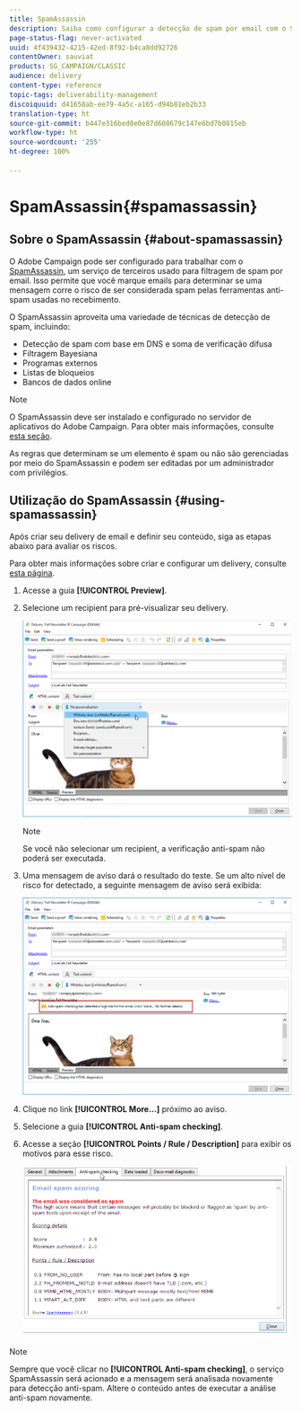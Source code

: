 ```yaml
---
title: SpamAssassin
description: Saiba como configurar a detecção de spam por email com o SpamAssassin
page-status-flag: never-activated
uuid: 4f439432-4215-42ed-8f92-b4ca8dd92726
contentOwner: sauviat
products: SG_CAMPAIGN/CLASSIC
audience: delivery
content-type: reference
topic-tags: deliverability-management
discoiquuid: d41658ab-ee79-4a5c-a165-d94b81eb2b33
translation-type: ht
source-git-commit: b447e316bed8e0e87d608679c147e6bd7b0815eb
workflow-type: ht
source-wordcount: '255'
ht-degree: 100%

---
```



# SpamAssassin{#spamassassin}

## Sobre o SpamAssassin {#about-spamassassin}

O Adobe Campaign pode ser configurado para trabalhar com o [SpamAssassin](https://spamassassin.apache.org), um serviço de terceiros usado para filtragem de spam por email. Isso permite que você marque emails para determinar se uma mensagem corre o risco de ser considerada spam pelas ferramentas anti-spam usadas no recebimento.

O SpamAssassin aproveita uma variedade de técnicas de detecção de spam, incluindo:

* Detecção de spam com base em DNS e soma de verificação difusa
* Filtragem Bayesiana
* Programas externos
* Listas de bloqueios
* Bancos de dados online

>[!NOTE]
>
>O SpamAssassin deve ser instalado e configurado no servidor de aplicativos do Adobe Campaign. Para obter mais informações, consulte [esta seção](../../installation/using/configuring-spamassassin.md).
>
>As regras que determinam se um elemento é spam ou não são gerenciadas por meio do SpamAssassin e podem ser editadas por um administrador com privilégios.

## Utilização do SpamAssassin {#using-spamassassin}

Após criar seu delivery de email e definir seu conteúdo, siga as etapas abaixo para avaliar os riscos.

Para obter mais informações sobre criar e configurar um delivery, consulte [esta página](../../delivery/using/about-email-channel.md).

1. Acesse a guia **[!UICONTROL Preview]**.
1. Selecione um recipient para pré-visualizar seu delivery.

   ![](assets/s_tn_del_preview_spamassassin_recipient.png)

   >[!NOTE]
   >
   >Se você não selecionar um recipient, a verificação anti-spam não poderá ser executada.

1. Uma mensagem de aviso dará o resultado do teste. Se um alto nível de risco for detectado, a seguinte mensagem de aviso será exibida:

   ![](assets/s_tn_del_preview_spamassassin_ko.png)

1. Clique no link **[!UICONTROL More...]** próximo ao aviso.
1. Selecione a guia **[!UICONTROL Anti-spam checking]**.
1. Acesse a seção **[!UICONTROL Points / Rule / Description]** para exibir os motivos para esse risco.

   ![](assets/s_tn_del_msg_spamassassin_ko.png)

>[!NOTE]
>
>Sempre que você clicar no **[!UICONTROL Anti-spam checking]**, o serviço SpamAssassin será acionado e a mensagem será analisada novamente para detecção anti-spam. Altere o conteúdo antes de executar a análise anti-spam novamente.
